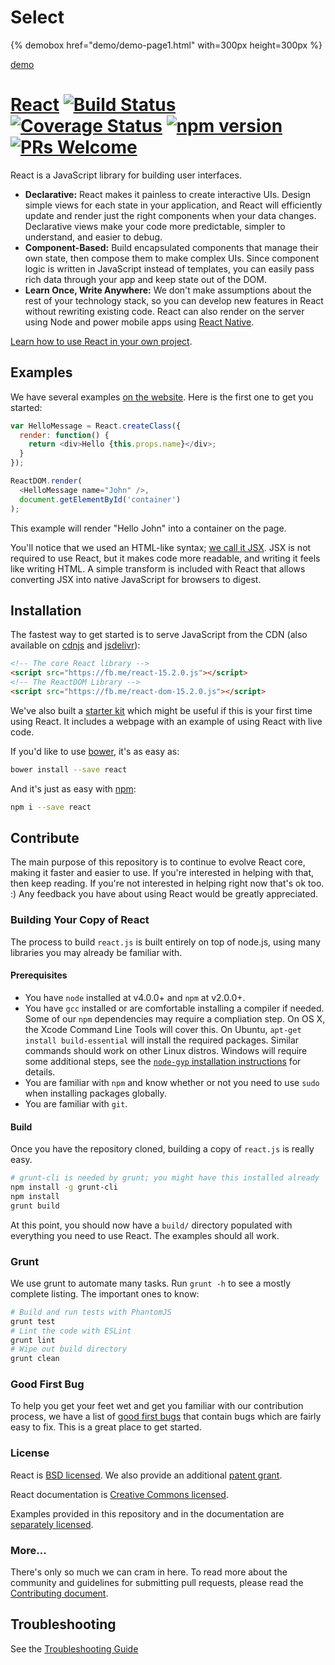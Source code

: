 
# Select

{% demobox href="demo/demo-page1.html" with=300px height=300px %}

[demo](demo/demo-page1.html)

# [React](https://facebook.github.io/react/) [![Build Status](https://img.shields.io/travis/facebook/react/master.svg?style=flat)](https://travis-ci.org/facebook/react) [![Coverage Status](https://img.shields.io/coveralls/facebook/react/master.svg?style=flat)](https://coveralls.io/github/facebook/react?branch=master) [![npm version](https://img.shields.io/npm/v/react.svg?style=flat)](https://www.npmjs.com/package/react) [![PRs Welcome](https://img.shields.io/badge/PRs-welcome-brightgreen.svg)](CONTRIBUTING.md#pull-requests)

React is a JavaScript library for building user interfaces.

* **Declarative:** React makes it painless to create interactive UIs. Design simple views for each state in your application, and React will efficiently update and render just the right components when your data changes. Declarative views make your code more predictable, simpler to understand, and easier to debug.
* **Component-Based:** Build encapsulated components that manage their own state, then compose them to make complex UIs. Since component logic is written in JavaScript instead of templates, you can easily pass rich data through your app and keep state out of the DOM.
* **Learn Once, Write Anywhere:** We don't make assumptions about the rest of your technology stack, so you can develop new features in React without rewriting existing code. React can also render on the server using Node and power mobile apps using [React Native](https://facebook.github.io/react-native/).

[Learn how to use React in your own project](https://facebook.github.io/react/docs/getting-started.html).

## Examples

We have several examples [on the website](https://facebook.github.io/react/). Here is the first one to get you started:

```js
var HelloMessage = React.createClass({
  render: function() {
    return <div>Hello {this.props.name}</div>;
  }
});

ReactDOM.render(
  <HelloMessage name="John" />,
  document.getElementById('container')
);
```

This example will render "Hello John" into a container on the page.

You'll notice that we used an HTML-like syntax; [we call it JSX](https://facebook.github.io/react/docs/jsx-in-depth.html). JSX is not required to use React, but it makes code more readable, and writing it feels like writing HTML. A simple transform is included with React that allows converting JSX into native JavaScript for browsers to digest.

## Installation

The fastest way to get started is to serve JavaScript from the CDN (also available on [cdnjs](https://cdnjs.com/libraries/react) and [jsdelivr](https://www.jsdelivr.com/projects/react)):

```html
<!-- The core React library -->
<script src="https://fb.me/react-15.2.0.js"></script>
<!-- The ReactDOM Library -->
<script src="https://fb.me/react-dom-15.2.0.js"></script>
```

We've also built a [starter kit](https://facebook.github.io/react/downloads/react-15.2.0.zip) which might be useful if this is your first time using React. It includes a webpage with an example of using React with live code.

If you'd like to use [bower](http://bower.io), it's as easy as:

```sh
bower install --save react
```

And it's just as easy with [npm](http://npmjs.com):

```sh
npm i --save react
```

## Contribute

The main purpose of this repository is to continue to evolve React core, making it faster and easier to use. If you're interested in helping with that, then keep reading. If you're not interested in helping right now that's ok too. :) Any feedback you have about using React would be greatly appreciated.

### Building Your Copy of React

The process to build `react.js` is built entirely on top of node.js, using many libraries you may already be familiar with.

#### Prerequisites

* You have `node` installed at v4.0.0+ and `npm` at v2.0.0+.
* You have `gcc` installed or are comfortable installing a compiler if needed. Some of our `npm` dependencies may require a compliation step. On OS X, the Xcode Command Line Tools will cover this. On Ubuntu, `apt-get install build-essential` will install the required packages. Similar commands should work on other Linux distros. Windows will require some additional steps, see the [`node-gyp` installation instructions](https://github.com/nodejs/node-gyp#installation) for details.
* You are familiar with `npm` and know whether or not you need to use `sudo` when installing packages globally.
* You are familiar with `git`.

#### Build

Once you have the repository cloned, building a copy of `react.js` is really easy.

```sh
# grunt-cli is needed by grunt; you might have this installed already
npm install -g grunt-cli
npm install
grunt build
```

At this point, you should now have a `build/` directory populated with everything you need to use React. The examples should all work.

### Grunt

We use grunt to automate many tasks. Run `grunt -h` to see a mostly complete listing. The important ones to know:

```sh
# Build and run tests with PhantomJS
grunt test
# Lint the code with ESLint
grunt lint
# Wipe out build directory
grunt clean
```

### Good First Bug
To help you get your feet wet and get you familiar with our contribution process, we have a list of [good first bugs](https://github.com/facebook/react/labels/good%20first%20bug) that contain bugs which are fairly easy to fix.  This is a great place to get started.


### License

React is [BSD licensed](./LICENSE). We also provide an additional [patent grant](./PATENTS).

React documentation is [Creative Commons licensed](./LICENSE-docs).

Examples provided in this repository and in the documentation are [separately licensed](./LICENSE-examples).

### More…

There's only so much we can cram in here. To read more about the community and guidelines for submitting pull requests, please read the [Contributing document](CONTRIBUTING.md).

## Troubleshooting
See the [Troubleshooting Guide](https://github.com/facebook/react/wiki/Troubleshooting)